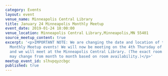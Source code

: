 ```yaml
---
category: Events
layout: event
venue_name: Minneapolis Central Library
title: January 24 Minneapolis Monthly Meetup
event_date: 2019-01-24 18:00:00
venue_location: Minneapolis Central Library,Minneapolis,MN 55401
source_meetup_content: true
excerpt: '<p>IMPORTANT NOTE: We are changing the date and location of the Minneapolis
  Monthly Meetup events! We will now be meeting on the 4th Thursday of the month,
  and we will meet at the Minneapolis Central Library. (The exact room in the library
  may change from month to month based on room availability.)</p>'
meetup_event_id: slhvpqyzcbgc
published: true
---
```

